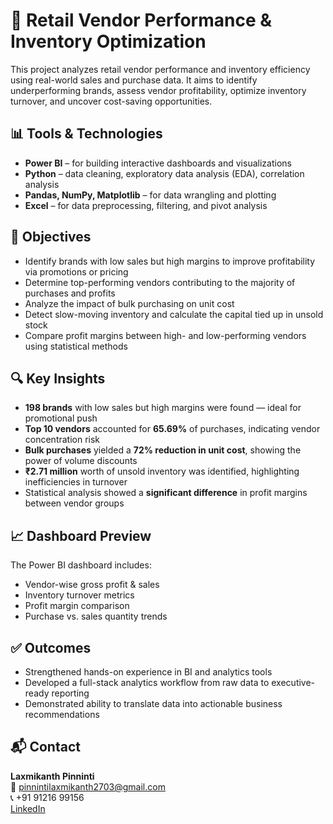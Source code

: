 # 🛒 Retail Vendor Performance & Inventory Optimization

This project analyzes retail vendor performance and inventory efficiency using real-world sales and purchase data. It aims to identify underperforming brands, assess vendor profitability, optimize inventory turnover, and uncover cost-saving opportunities.

## 📊 Tools & Technologies
- **Power BI** – for building interactive dashboards and visualizations
- **Python** – data cleaning, exploratory data analysis (EDA), correlation analysis
- **Pandas, NumPy, Matplotlib** – for data wrangling and plotting
- **Excel** – for data preprocessing, filtering, and pivot analysis

## 🎯 Objectives
- Identify brands with low sales but high margins to improve profitability via promotions or pricing
- Determine top-performing vendors contributing to the majority of purchases and profits
- Analyze the impact of bulk purchasing on unit cost
- Detect slow-moving inventory and calculate the capital tied up in unsold stock
- Compare profit margins between high- and low-performing vendors using statistical methods

## 🔍 Key Insights
- **198 brands** with low sales but high margins were found — ideal for promotional push
- **Top 10 vendors** accounted for **65.69%** of purchases, indicating vendor concentration risk
- **Bulk purchases** yielded a **72% reduction in unit cost**, showing the power of volume discounts
- **₹2.71 million** worth of unsold inventory was identified, highlighting inefficiencies in turnover
- Statistical analysis showed a **significant difference** in profit margins between vendor groups

## 📈 Dashboard Preview
The Power BI dashboard includes:
- Vendor-wise gross profit & sales
- Inventory turnover metrics
- Profit margin comparison
- Purchase vs. sales quantity trends

## ✅ Outcomes
- Strengthened hands-on experience in BI and analytics tools
- Developed a full-stack analytics workflow from raw data to executive-ready reporting
- Demonstrated ability to translate data into actionable business recommendations

## 📬 Contact
**Laxmikanth Pinninti**  
📧 pinnintilaxmikanth2703@gmail.com  
📞 +91 91216 99156  
[LinkedIn](https://www.linkedin.com/in/laxmikanthpinninti)


